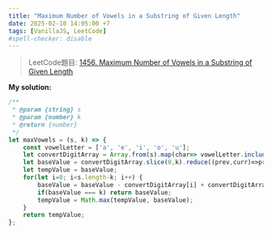 ```yaml
---
title: "Maximum Number of Vowels in a Substring of Given Length"
date: 2025-02-10 14:05:00 +7
tags: [VanillaJS, LeetCode]
#spell-checker: disable
---
```


> LeetCode題目: [1456. Maximum Number of Vowels in a Substring of Given Length](https://leetcode.com/problems/maximum-number-of-vowels-in-a-substring-of-given-length/description/?envType=study-plan-v2&envId=leetcode-75)

**My solution:**
```js
/**
 * @param {string} s
 * @param {number} k
 * @return {number}
 */
let maxVowels = (s, k) => {
    const vowelLetter = ['a', 'e', 'i', 'o', 'u'];
    let convertDigitArray = Array.from(s).map(char=> vowelLetter.includes(char) ? 1 : 0);
    let baseValue = convertDigitArray.slice(0,k).reduce((prev,curr)=>prev+curr,0);
    let tempValue = baseValue;
    for(let i=0; i<s.length-k; i++) {
        baseValue = baseValue - convertDigitArray[i] + convertDigitArray[i+k];
        if(baseValue === k) return baseValue;
        tempValue = Math.max(tempValue, baseValue);
    }
    return tempValue;
};
```

